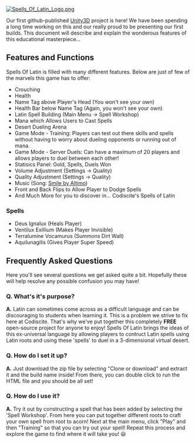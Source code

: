 [![Spells_Of_Latin_Logo.png](https://s9.postimg.org/sgwmu8i33/Spells_Of_Latin_Logo.png)](#)

Our first github-published [Unity3D](www.unity3d.com) project is here! We have been spending a long time working on this and our really proud to be presenting our first builds. This document will describe and explain the wonderous features of this educational masterpiece...

## Features and Functions
Spells Of Latin is filled with many different features. Below are just of few of the marvels this game has to offer:
- Crouching
- Health
- Name Tag above Player's Head (You won't see your own)
- Health Bar below Name Tag (Again, you won't see your own)
- Latin Spell Building (Main Menu -> Spell Workshop)
- Mana which Allows Users to Cast Spells
- Desert Dueling Arena
- Game Mode - Training: Players can test out there skills and spells without having to worry about dueling opponents or running out of mana.
- Game Mode - Server Duels: Can have a maximum of 20 players and allows players to duel between each other!
- Statisics Panel: Gold, Spells, Duels Won
- Volume Adjustment (Settings -> Quality)
- Quality Adjustment (Settings -> Quality)
- Music (Song: [Smile by Altimo](https://www.ninety9lives.com/music/smile/))
- Front and Back Flips to Allow Player to Dodge Spells
- And Much More for you to discover in... Codiscite's Spells of Latin

### Spells
- Deus Ignalux (Heals Player)
- Ventilux Exillium (Makes Player Invisible)
- Terralumine Vocamurus (Summons Dirt Wall)
- Aquilunagilis (Gives Player Super Speed)

## Frequently Asked Questions
Here you'll see several questions we get asked quite a bit. Hopefully these will help resolve any possible confusion you may have!

### Q. What's it's purpose?
**A.** Latin can sometimes come across as a difficult language and can be discouraging to students when learning it. This is a problem we strive to fix here at Codiscite. That's why we've put together this completely **FREE** open-source project for anyone to enjoy! Spells Of Latin brings the ideas of this ex-universal language by allowing players to contruct Latin spells using Latin roots and using these 'spells' to duel in a 3-dimensional virtual desert.

### Q. How do I set it up?
**A.** Just download the zip file by selecting "Clone or download" and extract it and the build name inside! From there, you can double click to run the HTML file and you should be all set!

### Q. How do I use it?
**A.** Try it out by constructing a spell that has been added by selecting the 'Spell Workshop'. From here you can put together different roots to craft your own spell from root to acorn! Next at the main menu, click "Play" and then "Training" so that you can try out your spell! Repeat this process and explore the game to find where it will take you! :smiley:

